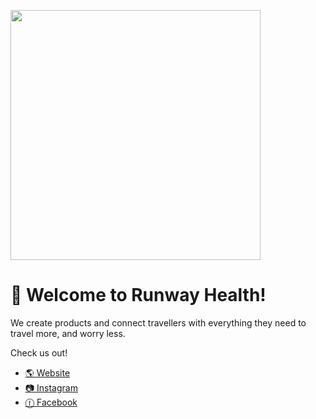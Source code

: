 <img src="https://scontent.fybz1-1.fna.fbcdn.net/v/t39.30808-6/245913024_128890146191199_996297992185957775_n.jpg?_nc_cat=108&ccb=1-5&_nc_sid=e3f864&_nc_ohc=3OHfm2-86CAAX8a9h7v&_nc_ht=scontent.fybz1-1.fna&oh=00_AT-5TRwCyfOVcx5OJYF1wGt3u4BxikJtzOG3ufvJEhuZ_w&oe=62406081" 
  width="400px" />
  
# 👋 Welcome to Runway Health!

We create products and connect travellers with everything they need to travel more, and worry less.

Check us out!

* <a href="https://runwayhealth.com" target="_blank">🌎 Website</a>
* <a href="https://instagram.com/joinrunway" target="_blank">📷 Instagram</a>
* <a href="https://facebook.com/joinrunway" target="_blank">ⓕ Facebook</a>
